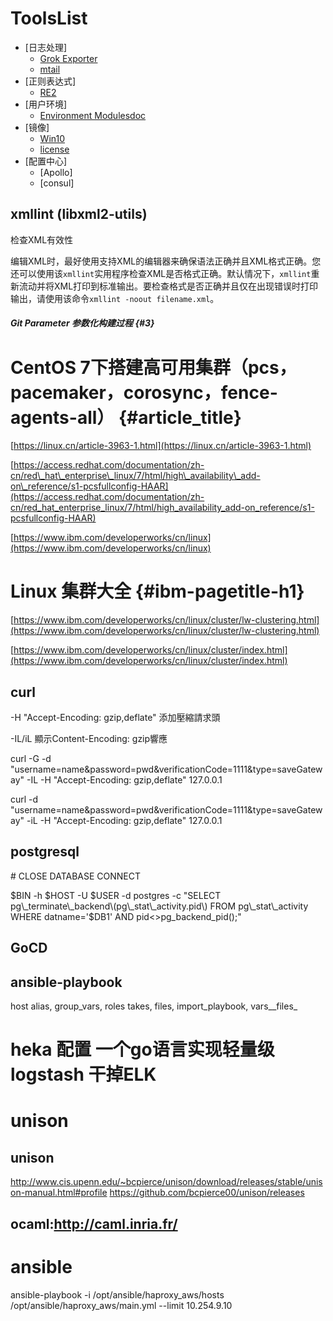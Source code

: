 # ToolsList

- [日志处理]
    - [Grok Exporter](https://github.com/fstab/grok_exporter)
    - [mtail](https://github.com/google/mtail)
- [正则表达式]
    - [RE2](https://github.com/google/re2/wiki/Syntax)
- [用户环境]
    - [Environment Modules](http://modules.sourceforge.net/)[doc](https://modules.readthedocs.io/en/stable/index.html)
- [镜像]
    - [Win10](https://www.microsoft.com/zh-cn/software-download/windows10ISO)
    - [license](https://www.microsoft.com/licensing/servicecenter/default.aspx)
- [配置中心]
    + [Apollo]
    + [consul]

## xmllint \(libxml2-utils\)

检查XML有效性

编辑XML时，最好使用支持XML的编辑器来确保语法正确并且XML格式正确。您还可以使用该`xmllint`实用程序检查XML是否格式正确。默认情况下，`xmllint`重新流动并将XML打印到标准输出。要检查格式是否正确并且仅在出现错误时打印输出，请使用该命令`xmllint -noout filename.xml`。

##### Git Parameter 参数化构建过程 {#3}

# CentOS 7下搭建高可用集群（pcs，pacemaker，corosync，fence-agents-all） {#article_title}

[https://linux.cn/article-3963-1.html](https://linux.cn/article-3963-1.html)

[https://access.redhat.com/documentation/zh-cn/red\_hat\_enterprise\_linux/7/html/high\_availability\_add-on\_reference/s1-pcsfullconfig-HAAR](https://access.redhat.com/documentation/zh-cn/red_hat_enterprise_linux/7/html/high_availability_add-on_reference/s1-pcsfullconfig-HAAR)

[https://www.ibm.com/developerworks/cn/linux](https://www.ibm.com/developerworks/cn/linux)

# Linux 集群大全 {#ibm-pagetitle-h1}

[https://www.ibm.com/developerworks/cn/linux/cluster/lw-clustering.html](https://www.ibm.com/developerworks/cn/linux/cluster/lw-clustering.html)

[https://www.ibm.com/developerworks/cn/linux/cluster/index.html](https://www.ibm.com/developerworks/cn/linux/cluster/index.html)

## curl

-H "Accept-Encoding: gzip,deflate" 添加壓縮請求頭

-IL/iL  顯示Content-Encoding: gzip響應

curl -G -d "username=name&password=pwd&verificationCode=1111&type=saveGateway" -IL -H "Accept-Encoding: gzip,deflate" 127.0.0.1

curl -d "username=name&password=pwd&verificationCode=1111&type=saveGateway" -iL -H "Accept-Encoding: gzip,deflate" 127.0.0.1

## postgresql

\# CLOSE DATABASE CONNECT

$BIN -h $HOST -U $USER -d postgres -c "SELECT pg\_terminate\_backend\(pg\_stat\_activity.pid\) FROM pg\_stat\_activity WHERE datname='$DB1' AND pid&lt;&gt;pg\_backend\_pid\(\);"

## GoCD

## ansible-playbook

host alias, group_vars, roles takes, files, import\_playbook, vars\_\_files\_

# heka 配置 一个go语言实现轻量级logstash 干掉ELK

# unison
## unison
http://www.cis.upenn.edu/~bcpierce/unison/download/releases/stable/unison-manual.html#profile
https://github.com/bcpierce00/unison/releases
## ocaml:http://caml.inria.fr/

# ansible
ansible-playbook -i /opt/ansible/haproxy_aws/hosts /opt/ansible/haproxy_aws/main.yml --limit 10.254.9.10

